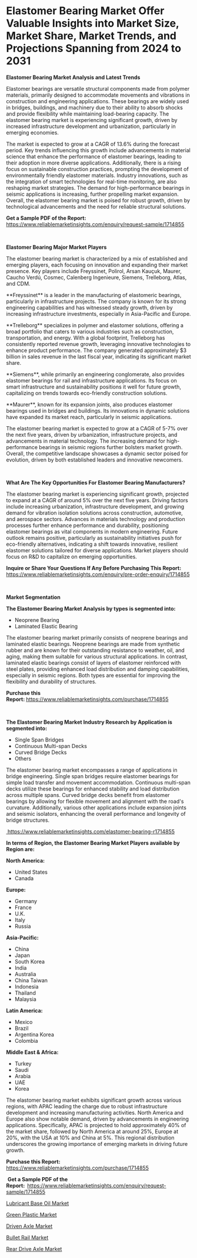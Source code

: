 <p><h1>Elastomer Bearing Market Offer Valuable Insights into Market Size, Market Share, Market Trends, and Projections Spanning from 2024 to 2031</h1></p><p><strong>Elastomer Bearing Market Analysis and Latest Trends</strong></p>
<p><p>Elastomer bearings are versatile structural components made from polymer materials, primarily designed to accommodate movements and vibrations in construction and engineering applications. These bearings are widely used in bridges, buildings, and machinery due to their ability to absorb shocks and provide flexibility while maintaining load-bearing capacity. The elastomer bearing market is experiencing significant growth, driven by increased infrastructure development and urbanization, particularly in emerging economies.</p><p>The market is expected to grow at a CAGR of 13.6% during the forecast period. Key trends influencing this growth include advancements in material science that enhance the performance of elastomer bearings, leading to their adoption in more diverse applications. Additionally, there is a rising focus on sustainable construction practices, prompting the development of environmentally friendly elastomer materials. Industry innovations, such as the integration of smart technologies for real-time monitoring, are also reshaping market strategies. The demand for high-performance bearings in seismic applications is increasing, further propelling market expansion. Overall, the elastomer bearing market is poised for robust growth, driven by technological advancements and the need for reliable structural solutions.</p></p>
<p><strong>Get a Sample PDF of the Report:&nbsp;</strong> <a href="https://www.reliablemarketinsights.com/enquiry/request-sample/1714855?utm_campaign=1355&utm_medium=2&utm_source=Github&utm_content=ia&utm_term=23102024&utm_id=elastomer-bearing">https://www.reliablemarketinsights.com/enquiry/request-sample/1714855</a></p>
<p>&nbsp;</p>
<p><strong>Elastomer Bearing Major Market Players</strong></p>
<p><p>The elastomer bearing market is characterized by a mix of established and emerging players, each focusing on innovation and expanding their market presence. Key players include Freyssinet, Polirol, Arsan Kauçuk, Maurer, Caucho Verdú, Cosmec, Calenberg Ingenieure, Siemens, Trelleborg, Atlas, and CDM.</p><p>**Freyssinet** is a leader in the manufacturing of elastomeric bearings, particularly in infrastructure projects. The company is known for its strong engineering capabilities and has witnessed steady growth, driven by increasing infrastructure investments, especially in Asia-Pacific and Europe.</p><p>**Trelleborg** specializes in polymer and elastomer solutions, offering a broad portfolio that caters to various industries such as construction, transportation, and energy. With a global footprint, Trelleborg has consistently reported revenue growth, leveraging innovative technologies to enhance product performance. The company generated approximately $3 billion in sales revenue in the last fiscal year, indicating its significant market share.</p><p>**Siemens**, while primarily an engineering conglomerate, also provides elastomer bearings for rail and infrastructure applications. Its focus on smart infrastructure and sustainability positions it well for future growth, capitalizing on trends towards eco-friendly construction solutions.</p><p>**Maurer**, known for its expansion joints, also produces elastomer bearings used in bridges and buildings. Its innovations in dynamic solutions have expanded its market reach, particularly in seismic applications.</p><p>The elastomer bearing market is expected to grow at a CAGR of 5-7% over the next five years, driven by urbanization, infrastructure projects, and advancements in material technology. The increasing demand for high-performance bearings in seismic regions further bolsters market growth. Overall, the competitive landscape showcases a dynamic sector poised for evolution, driven by both established leaders and innovative newcomers.</p></p>
<p>&nbsp;</p>
<p><strong>What Are The Key Opportunities For Elastomer Bearing Manufacturers?</strong></p>
<p><p>The elastomer bearing market is experiencing significant growth, projected to expand at a CAGR of around 5% over the next five years. Driving factors include increasing urbanization, infrastructure development, and growing demand for vibration isolation solutions across construction, automotive, and aerospace sectors. Advances in materials technology and production processes further enhance performance and durability, positioning elastomer bearings as vital components in modern engineering. Future outlook remains positive, particularly as sustainability initiatives push for eco-friendly alternatives, indicating a shift towards innovative, resilient elastomer solutions tailored for diverse applications. Market players should focus on R&D to capitalize on emerging opportunities.</p></p>
<p><strong>Inquire or Share Your Questions If Any Before Purchasing This Report:</strong> <a href="https://www.reliablemarketinsights.com/enquiry/pre-order-enquiry/1714855?utm_campaign=1355&utm_medium=2&utm_source=Github&utm_content=ia&utm_term=23102024&utm_id=elastomer-bearing">https://www.reliablemarketinsights.com/enquiry/pre-order-enquiry/1714855</a></p>
<p>&nbsp;</p>
<p><strong>Market Segmentation</strong></p>
<p><strong>The Elastomer Bearing Market Analysis by types is segmented into:</strong></p>
<p><ul><li>Neoprene Bearing</li><li>Laminated Elastic Bearing</li></ul></p>
<p><p>The elastomer bearing market primarily consists of neoprene bearings and laminated elastic bearings. Neoprene bearings are made from synthetic rubber and are known for their outstanding resistance to weather, oil, and aging, making them suitable for various structural applications. In contrast, laminated elastic bearings consist of layers of elastomer reinforced with steel plates, providing enhanced load distribution and damping capabilities, especially in seismic regions. Both types are essential for improving the flexibility and durability of structures.</p></p>
<p><strong>Purchase this Report:&nbsp;</strong><a href="https://www.reliablemarketinsights.com/purchase/1714855?utm_campaign=1355&utm_medium=2&utm_source=Github&utm_content=ia&utm_term=23102024&utm_id=elastomer-bearing">https://www.reliablemarketinsights.com/purchase/1714855</a></p>
<p>&nbsp;</p>
<p><strong>The Elastomer Bearing Market Industry Research by Application is segmented into:</strong></p>
<p><ul><li>Single Span Bridges</li><li>Continuous Multi-span Decks</li><li>Curved Bridge Decks</li><li>Others</li></ul></p>
<p><p>The elastomer bearing market encompasses a range of applications in bridge engineering. Single span bridges require elastomer bearings for simple load transfer and movement accommodation. Continuous multi-span decks utilize these bearings for enhanced stability and load distribution across multiple spans. Curved bridge decks benefit from elastomer bearings by allowing for flexible movement and alignment with the road's curvature. Additionally, various other applications include expansion joints and seismic isolators, enhancing the overall performance and longevity of bridge structures.</p></p>
<p><a href="https://www.reliablemarketinsights.com/elastomer-bearing-r1714855?utm_campaign=1355&utm_medium=2&utm_source=Github&utm_content=ia&utm_term=23102024&utm_id=elastomer-bearing">&nbsp;https://www.reliablemarketinsights.com/elastomer-bearing-r1714855</a></p>
<p><strong>In terms of Region, the Elastomer Bearing Market Players available by Region are:</strong></p>
<p>
    <p> <strong> North America: </strong>
        <ul>
            <li>United States</li>
            <li>Canada</li>
        </ul>
        </p> 
    <p> <strong> Europe: </strong>
        <ul>
            <li>Germany</li>
            <li>France</li>
            <li>U.K.</li>
            <li>Italy</li>
            <li>Russia</li>
        </ul>
        </p> 
    <p> <strong> Asia-Pacific: </strong>
        <ul>
            <li>China</li>
            <li>Japan</li>
            <li>South Korea</li>
            <li>India</li>
            <li>Australia</li>
            <li>China Taiwan</li>
            <li>Indonesia</li>
            <li>Thailand</li>
            <li>Malaysia</li>
        </ul>
        </p> 
    <p> <strong> Latin America: </strong>
        <ul>
            <li>Mexico</li>
            <li>Brazil</li>
            <li>Argentina Korea</li>
            <li>Colombia</li>
        </ul>
        </p> 
    <p> <strong> Middle East & Africa: </strong>
        <ul>
            <li>Turkey</li>
            <li>Saudi</li>
            <li>Arabia</li>
            <li>UAE</li>
            <li>Korea</li>
        </ul>
    </p>
    </p>
<p><p>The elastomer bearing market exhibits significant growth across various regions, with APAC leading the charge due to robust infrastructure development and increasing manufacturing activities. North America and Europe also show notable demand, driven by advancements in engineering applications. Specifically, APAC is projected to hold approximately 40% of the market share, followed by North America at around 25%, Europe at 20%, with the USA at 10% and China at 5%. This regional distribution underscores the growing importance of emerging markets in driving future growth.</p></p>
<p><strong>Purchase this Report: </strong><a href="https://www.reliablemarketinsights.com/purchase/1714855?utm_campaign=1355&utm_medium=2&utm_source=Github&utm_content=ia&utm_term=23102024&utm_id=elastomer-bearing">https://www.reliablemarketinsights.com/purchase/1714855</a></p>
<p>&nbsp;<strong>Get a Sample PDF of the Report:&nbsp;&nbsp;</strong><a href="https://www.reliablemarketinsights.com/enquiry/request-sample/1714855?utm_campaign=1355&utm_medium=2&utm_source=Github&utm_content=ia&utm_term=23102024&utm_id=elastomer-bearing">https://www.reliablemarketinsights.com/enquiry/request-sample/1714855</a></p>
<p><strong></strong></p>
<p><p><a href="https://www.linkedin.com/pulse/lubricant-base-oil-spectrum-usage-patterns-sector-evolution-2024-2031-4rhnc?utm_campaign=1355&utm_medium=2&utm_source=Github&utm_content=ia&utm_term=23102024&utm_id=elastomer-bearing">Lubricant Base Oil Market</a></p><p><a href="https://www.linkedin.com/pulse/green-plastic-market-global-regional-analysis-focus-end-user-a1e6c?utm_campaign=1355&utm_medium=2&utm_source=Github&utm_content=ia&utm_term=23102024&utm_id=elastomer-bearing">Green Plastic Market</a></p><p><a href="https://www.linkedin.com/pulse/future-driven-axle-market-global-forecast-trends-2024-2031-ceuqf?utm_campaign=1355&utm_medium=2&utm_source=Github&utm_content=ia&utm_term=23102024&utm_id=elastomer-bearing">Driven Axle Market</a></p><p><a href="https://www.linkedin.com/pulse/booming-bullet-rail-market-sector-analysis-growth-projections-till-ijnjc?utm_campaign=1355&utm_medium=2&utm_source=Github&utm_content=ia&utm_term=23102024&utm_id=elastomer-bearing">Bullet Rail Market</a></p><p><a href="https://www.linkedin.com/pulse/rear-drive-axle-market-global-regional-analysis-2024-2031-wybpf?utm_campaign=1355&utm_medium=2&utm_source=Github&utm_content=ia&utm_term=23102024&utm_id=elastomer-bearing">Rear Drive Axle Market</a></p></p>
